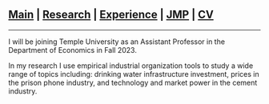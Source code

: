 
## [Main](https://gsileo.github.io/) | [Research](/research.html) | [Experience](/experience.html) | [JMP](/papers/sileo_jmp_infrastructure_investment.pdf) | [CV](/cv/sileo_cv.pdf)

* * *

I will be joining Temple University as an Assistant Professor in the Department of Economics in Fall 2023.

In my research I use empirical industrial organization tools to study a wide range of topics including: drinking water infrastructure investment, prices in the prison phone industry, and technology and market power in the cement industry. 

